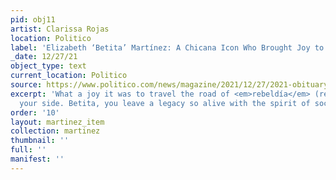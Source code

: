 ```yaml
---
pid: obj11
artist: Clarissa Rojas
location: Politico
label: 'Elizabeth ‘Betita’ Martínez: A Chicana Icon Who Brought Joy to Protest'
_date: 12/27/21
object_type: text
current_location: Politico
source: https://www.politico.com/news/magazine/2021/12/27/2021-obituary-elizabeth-betita-martinez-520597
excerpt: 'What a joy it was to travel the road of <em>rebeldía</em> (rebellion) by
  your side. Betita, you leave a legacy so alive with the spirit of social transformation. '
order: '10'
layout: martinez_item
collection: martinez
thumbnail: ''
full: ''
manifest: ''
---
```

